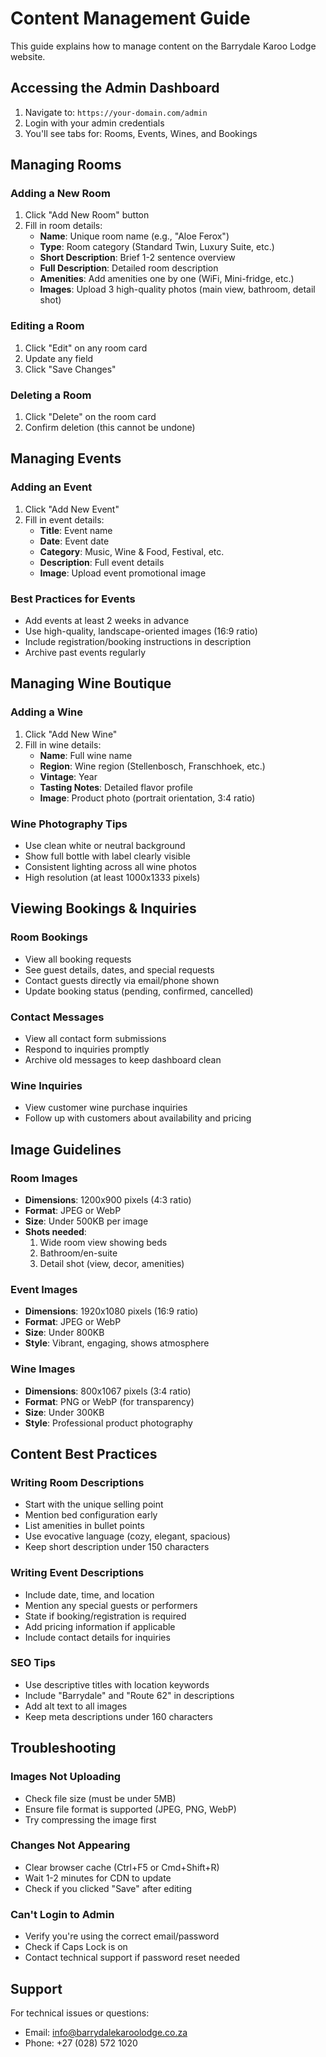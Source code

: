 # Content Management Guide

This guide explains how to manage content on the Barrydale Karoo Lodge website.

## Accessing the Admin Dashboard

1. Navigate to: `https://your-domain.com/admin`
2. Login with your admin credentials
3. You'll see tabs for: Rooms, Events, Wines, and Bookings

## Managing Rooms

### Adding a New Room
1. Click "Add New Room" button
2. Fill in room details:
   - **Name**: Unique room name (e.g., "Aloe Ferox")
   - **Type**: Room category (Standard Twin, Luxury Suite, etc.)
   - **Short Description**: Brief 1-2 sentence overview
   - **Full Description**: Detailed room description
   - **Amenities**: Add amenities one by one (WiFi, Mini-fridge, etc.)
   - **Images**: Upload 3 high-quality photos (main view, bathroom, detail shot)

### Editing a Room
1. Click "Edit" on any room card
2. Update any field
3. Click "Save Changes"

### Deleting a Room
1. Click "Delete" on the room card
2. Confirm deletion (this cannot be undone)

## Managing Events

### Adding an Event
1. Click "Add New Event"
2. Fill in event details:
   - **Title**: Event name
   - **Date**: Event date
   - **Category**: Music, Wine & Food, Festival, etc.
   - **Description**: Full event details
   - **Image**: Upload event promotional image

### Best Practices for Events
- Add events at least 2 weeks in advance
- Use high-quality, landscape-oriented images (16:9 ratio)
- Include registration/booking instructions in description
- Archive past events regularly

## Managing Wine Boutique

### Adding a Wine
1. Click "Add New Wine"
2. Fill in wine details:
   - **Name**: Full wine name
   - **Region**: Wine region (Stellenbosch, Franschhoek, etc.)
   - **Vintage**: Year
   - **Tasting Notes**: Detailed flavor profile
   - **Image**: Product photo (portrait orientation, 3:4 ratio)

### Wine Photography Tips
- Use clean white or neutral background
- Show full bottle with label clearly visible
- Consistent lighting across all wine photos
- High resolution (at least 1000x1333 pixels)

## Viewing Bookings & Inquiries

### Room Bookings
- View all booking requests
- See guest details, dates, and special requests
- Contact guests directly via email/phone shown
- Update booking status (pending, confirmed, cancelled)

### Contact Messages
- View all contact form submissions
- Respond to inquiries promptly
- Archive old messages to keep dashboard clean

### Wine Inquiries
- View customer wine purchase inquiries
- Follow up with customers about availability and pricing

## Image Guidelines

### Room Images
- **Dimensions**: 1200x900 pixels (4:3 ratio)
- **Format**: JPEG or WebP
- **Size**: Under 500KB per image
- **Shots needed**: 
  1. Wide room view showing beds
  2. Bathroom/en-suite
  3. Detail shot (view, decor, amenities)

### Event Images
- **Dimensions**: 1920x1080 pixels (16:9 ratio)
- **Format**: JPEG or WebP
- **Size**: Under 800KB
- **Style**: Vibrant, engaging, shows atmosphere

### Wine Images
- **Dimensions**: 800x1067 pixels (3:4 ratio)
- **Format**: PNG or WebP (for transparency)
- **Size**: Under 300KB
- **Style**: Professional product photography

## Content Best Practices

### Writing Room Descriptions
- Start with the unique selling point
- Mention bed configuration early
- List amenities in bullet points
- Use evocative language (cozy, elegant, spacious)
- Keep short description under 150 characters

### Writing Event Descriptions
- Include date, time, and location
- Mention any special guests or performers
- State if booking/registration is required
- Add pricing information if applicable
- Include contact details for inquiries

### SEO Tips
- Use descriptive titles with location keywords
- Include "Barrydale" and "Route 62" in descriptions
- Add alt text to all images
- Keep meta descriptions under 160 characters

## Troubleshooting

### Images Not Uploading
- Check file size (must be under 5MB)
- Ensure file format is supported (JPEG, PNG, WebP)
- Try compressing the image first

### Changes Not Appearing
- Clear browser cache (Ctrl+F5 or Cmd+Shift+R)
- Wait 1-2 minutes for CDN to update
- Check if you clicked "Save" after editing

### Can't Login to Admin
- Verify you're using the correct email/password
- Check if Caps Lock is on
- Contact technical support if password reset needed

## Support

For technical issues or questions:
- Email: info@barrydalekaroolodge.co.za
- Phone: +27 (028) 572 1020
